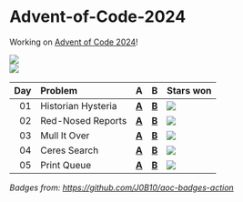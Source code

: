 # Advent-of-Code-2024

Working on [Advent of Code 2024](https://adventofcode.com/2024/)!

![](https://img.shields.io/badge/days%20completed-5-red)  
![](https://img.shields.io/badge/stars%20⭐-10-yellow)

| Day | Problem            | A                     | B                     | Stars won                                            |
|----:|:-------------------|:----------------------|:----------------------|:-----------------------------------------------------|
|  01 | Historian Hysteria | [**A**](01/a/main.go) | [**B**](01/b/main.go) | ![](https://img.shields.io/badge/stars%20⭐-2-yellow) |
|  02 | Red-Nosed Reports  | [**A**](02/a/main.go) | [**B**](02/b/main.go) | ![](https://img.shields.io/badge/stars%20⭐-2-yellow) |
|  03 | Mull It Over       | [**A**](03/a/main.go) | [**B**](03/b/main.go) | ![](https://img.shields.io/badge/stars%20⭐-2-yellow) |
|  04 | Ceres Search       | [**A**](04/a/main.go) | [**B**](04/b/main.go) | ![](https://img.shields.io/badge/stars%20⭐-2-yellow) |
|  05 | Print Queue        | [**A**](05/a/main.go) | [**B**](05/b/main.go) | ![](https://img.shields.io/badge/stars%20⭐-2-yellow) |

*Badges from: https://github.com/J0B10/aoc-badges-action*
